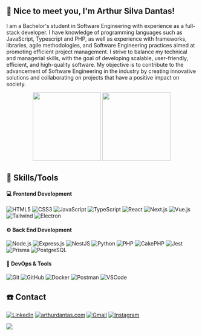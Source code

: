  ## :wave: Nice to meet you, I'm Arthur Silva Dantas!

I am a Bachelor's student in Software Engineering with experience as a full-stack developer. I have knowledge of programming languages such as JavaScript, Typescript and PHP, as well as experience with frameworks, libraries, agile methodologies, and Software Engineering practices aimed at promoting efficient project management. I strive to balance my technical and managerial skills, with the goal of developing scalable, user-friendly, efficient, and high-quality software. My objective is to contribute to the advancement of Software Engineering in the industry by creating innovative solutions and collaborating on projects that have a positive impact on society.

<div align="center">
  <img height="180em" src="https://github-readme-stats-coral-xi-32.vercel.app/api?username=ArthurSilvaDantas&show_icons=true&theme=dark&include_all_commits=true&count_private=false"/>
  <img height="180em" src="https://github-readme-stats-coral-xi-32.vercel.app/api/top-langs/?username=ArthurSilvaDantas&layout=compact&langs_count=7&include_all_commits=true&theme=dark"/>
</div>

## :dart: Skills/Tools

#### :computer: Frontend Development
![HTML5](https://img.shields.io/badge/html5-%23E44D26.svg?style=for-the-badge&logo=html5&logoColor=white)
![CSS3](https://img.shields.io/badge/css3-%231572B6.svg?style=for-the-badge&logo=css3&logoColor=white)
![JavaScript](https://img.shields.io/badge/javascript-%23323330.svg?style=for-the-badge&logo=javascript&logoColor=%23F7DF1E)
![TypeScript](https://img.shields.io/badge/typescript-%23007ACC.svg?style=for-the-badge&logo=typescript&logoColor=white)
![React](https://img.shields.io/badge/react-%2328232a.svg?style=for-the-badge&logo=react&logoColor=61DAFB)
![Next.js](https://img.shields.io/badge/next.js-%23000000.svg?style=for-the-badge&logo=next.js&logoColor=white)
![Vue.js](https://img.shields.io/badge/vue.js-%2335495e.svg?style=for-the-badge&logo=vue.js&logoColor=%234FC08D)
![Tailwind](https://img.shields.io/badge/tailwindcss-%2338B2AC.svg?style=for-the-badge&logo=tailwind-css&logoColor=white)
![Electron](https://img.shields.io/badge/electron-%2320232a.svg?style=for-the-badge&logo=electron&logoColor=white)

#### :gear: Back End Development
![Node.js](https://img.shields.io/badge/node.js-%23339933.svg?style=for-the-badge&logo=node.js&logoColor=white)
![Express.js](https://img.shields.io/badge/express.js-%23404d59.svg?style=for-the-badge&logo=express&logoColor=%2361DAFB)
![NestJS](https://img.shields.io/badge/nestjs-%23E0234E.svg?style=for-the-badge&logo=nestjs&logoColor=white)
![Python](https://img.shields.io/badge/python-%23000D28.svg?style=for-the-badge&logo=python&logoColor=%23FFD43B)
![PHP](https://img.shields.io/badge/php-%23777BB4.svg?style=for-the-badge&logo=php&logoColor=white)
![CakePHP](https://img.shields.io/badge/cakephp-%23D33C43.svg?style=for-the-badge&logo=cakephp&logoColor=white)
![Jest](https://img.shields.io/badge/jest-%23C21325.svg?style=for-the-badge&logo=jest&logoColor=white)
![Prisma](https://img.shields.io/badge/prisma-%231572B6.svg?style=for-the-badge&logo=prisma&logoColor=black)
![PostgreSQL](https://img.shields.io/badge/postgresql-%234F5BDB.svg?style=for-the-badge&logo=postgresql&logoColor=white)

#### :wrench: DevOps & Tools
![Git](https://img.shields.io/badge/git-%23F05032.svg?style=for-the-badge&logo=git&logoColor=white)
![GitHub](https://img.shields.io/badge/github-%23121011.svg?style=for-the-badge&logo=github&logoColor=white)
![Docker](https://img.shields.io/badge/docker-%230db7ed.svg?style=for-the-badge&logo=docker&logoColor=white)
![Postman](https://img.shields.io/badge/Postman-FF6C37.svg?style=for-the-badge&logo=Postman&logoColor=white)
![VSCode](https://img.shields.io/badge/visual%20studio%20code-%23007ACC.svg?style=for-the-badge&logo=visual-studio-code&logoColor=white)

## :telephone: Contact

[![LinkedIn](https://img.shields.io/badge/-LinkedIn-%230077B5?style=for-the-badge&logo=linkedin&logoColor=white)](https://www.linkedin.com/in/arthursdantas/)
[![arthurdantas.com](https://img.shields.io/badge/arthurdantas.com-%23696969?style=for-the-badge&logoColor=white)](http://www.arthurdantas.com/)
[![Gmail](https://img.shields.io/badge/-Gmail-red?style=for-the-badge&logo=gmail&logoColor=white)](mailto:contato.arthurdantas.dev@gmail.com)
[![Instagram](https://img.shields.io/badge/-Instagram-%23E4405F?style=for-the-badge&logo=instagram&logoColor=white)](https://www.instagram.com/_arthursilva7/)

![](https://komarev.com/ghpvc/?username=ArthurSilvaDantas&label=📈+You+are+visitor+number&color=green)

